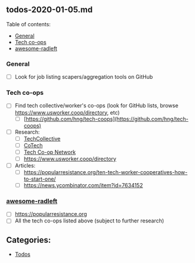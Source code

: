 ## todos-2020-01-05.md

Table of contents:

- [General](#general)
- [Tech co-ops](#tech-co-ops)
- [awesome-radleft](#awesome-radleft)

### General

- [ ] Look for job listing scapers/aggregation tools on GitHub

### Tech co-ops

- [ ] Find tech collective/worker's co-ops (look for GitHub lists, browse
      https://www.usworker.coop/directory, etc)
  - [ ] [https://github.com/hng/tech-coops](https://github.com/hng/tech-coops)
- [ ] Research:
  - [ ] [TechCollective](https://techcollective.com)
  - [ ] [CoTech](https://www.coops.tech/about)
  - [ ] [Tech Co-op Network](https://www.techworker.coop/)
  - [ ] https://www.usworker.coop/directory
- [ ] Articles:
  - [ ] https://popularresistance.org/ten-tech-worker-cooperatives-how-to-start-one/
  - [ ] https://news.ycombinator.com/item?id=7634152

### [awesome-radleft](awesome-radleft.md)

- [ ] https://popularresistance.org
- [ ] All the tech co-ops listed above (subject to further research)

## Categories:

- [Todos](/todos/index.md)
